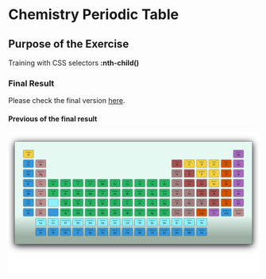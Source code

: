 # Chemistry Periodic Table

## Purpose of the Exercise

Training with CSS selectors **:nth-child()**

### Final Result

Please check the final version [here](https://bidodev.github.io/chemistry-periodic-table/).

#### Previous of the final result
[![alt text](./img/img.png)](https://bidodev.github.io/chemistry-periodic-table/)

